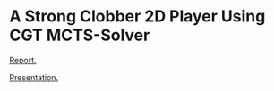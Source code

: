 # A Strong Clobber 2D Player Using CGT MCTS-Solver

[Report.](https://github.com/mirzaabdulwahab1612/clobber-cgt-mcts-solver-player/blob/main/TryCatch_Wahab_Janjua_Ameen_Final_Report.pdf)

[Presentation.](https://github.com/mirzaabdulwahab1612/interpreting-fMRI-signals/blob/main/Interpret-fMRI-presentation.pdf)
